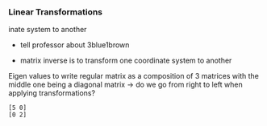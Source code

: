 ### Linear Transformations

























































inate system to another
- tell professor about 3blue1brown

- matrix inverse is to transform one coordinate system to another

Eigen values to write regular matrix as a composition of 3 matrices with the middle one being a diagonal matrix ->
do we go from right to left when applying transformations?
```
[5 0]
[0 2]
```

